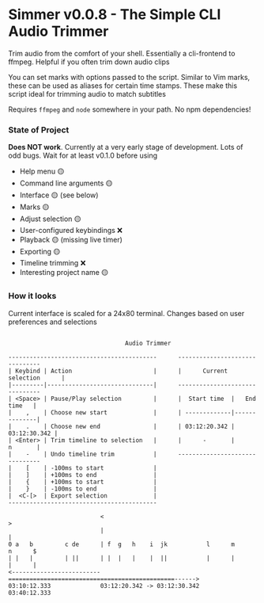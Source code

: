 # Simmer v0.0.8 - The Simple CLI Audio Trimmer

Trim audio from the comfort of your shell. Essentially a cli-frontend to ffmpeg.
Helpful if you often trim down audio clips

You can set marks with options passed to the script. Similar to Vim marks, these
can be used as aliases for certain time stamps. These make this script ideal for
trimming audio to match subtitles

Requires `ffmpeg` and `node` somewhere in your path. No npm dependencies!

### State of Project

<strong>Does NOT work</strong>. Currently at a very early stage of development.
Lots of odd bugs. Wait for at least v0.1.0 before using

<!-- ❌ 🟡 ✅ -->

 - Help menu 🟡
 - Command line arguments 🟡
 - Interface 🟡 (see below)
 - Marks 🟡
 - Adjust selection 🟡
 - User-configured keybindings ❌
 - Playback 🟡 (missing live timer)
 - Exporting 🟡
 - Timeline trimming ❌
 - Interesting project name 🟡

### How it looks

Current interface is scaled for a 24x80 terminal. Changes based on user
preferences and selections

```

                                 Audio Trimmer

------------------------------------------      -------------------------------
| Keybind | Action                       |      |      Current selection      |
|---------|------------------------------|      -------------------------------
| <Space> | Pause/Play selection         |      |  Start time  |   End time   |
|    ,    | Choose new start             |      | -------------|--------------|
|    .    | Choose new end               |      | 03:12:20.342 | 03:12:30.342 |
| <Enter> | Trim timeline to selection   |      |      -       |      n       |
|    -    | Undo timeline trim           |      -------------------------------
|    [    | -100ms to start              |
|    ]    | +100ms to end                |
|    {    | +100ms to start              |
|    }    | -100ms to end                |
|  <C-[>  | Export selection             |
------------------------------------------

                          <                                             >
                          |                                             |
0 a   b         c de      | f  g   h    i  jk           l      m        n      $
| |   |         | ||      | |  |   |    |  ||           |      |        |      |
<-------------------------===============================================------>
03:10:12.333              03:12:20.342 -> 03:12:30.342              03:40:12.333
```
